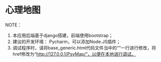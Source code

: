# 心理地图

NOTE：

  1. 本应用后端基于django搭建，前端使用bootstrap；
  2. 建议的开发环境： Pycharm，可以添加Node.JS插件；
  3. 调试程序时，请将base_generic.html代码文件当中的“<base href="http://ccpl.psych.ac.cn/PsyMap/"/>”一行进行修改，将href修改为“http://127.0.0.1/PsyMap/”，以便在本地进行调试。